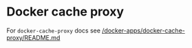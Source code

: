 # Docker cache proxy

For `docker-cache-proxy` docs see [/docker-apps/docker-cache-proxy/README.md](../../../../docker-apps/docker-cache-proxy/README.md)
